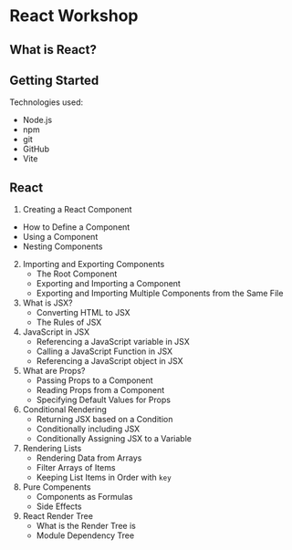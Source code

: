 # React Workshop

## What is React?

## Getting Started

Technologies used:

- Node.js
- npm
- git
- GitHub
- Vite

## React

1. Creating a React Component

- How to Define a Component
- Using a Component
- Nesting Components

2. Importing and Exporting Components
   - The Root Component
   - Exporting and Importing a Component
   - Exporting and Importing Multiple Components from the Same File
3. What is JSX?
   - Converting HTML to JSX
   - The Rules of JSX
4. JavaScript in JSX
   - Referencing a JavaScript variable in JSX
   - Calling a JavaScript Function in JSX
   - Referencing a JavaScript object in JSX
5. What are Props?
   - Passing Props to a Component
   - Reading Props from a Component
   - Specifying Default Values for Props
6. Conditional Rendering
   - Returning JSX based on a Condition
   - Conditionally including JSX
   - Conditionally Assigning JSX to a Variable
7. Rendering Lists
   - Rendering Data from Arrays
   - Filter Arrays of Items
   - Keeping List Items in Order with `key`
8. Pure Compenents
   - Components as Formulas
   - Side Effects
9. React Render Tree
   - What is the Render Tree is
   - Module Dependency Tree
